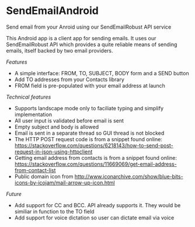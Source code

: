 # SendEmailAndroid
Send email from your Anroid using our SendEmailRobust API service

This Android app is a client app for sending emails. It uses our SendEmailRobust API which provides a quite reliable means of sending emails, itself backed by two email providers.

_Features_
* A simple interface: FROM, TO, SUBJECT, BODY form and a SEND button
* Add TO addresses from your Contacts library 
* FROM field is pre-populated with your email address at launch

_Technical features_
* Supports landscape mode only to faciliate typing and simplify implementation 
* All user input is validated before email is sent
* Empty subject and body is allowed
* Email is sent in a separate thread so GUI thread is not blocked
* The HTTP POST request code is from a snippet found online: https://stackoverflow.com/questions/6218143/how-to-send-post-request-in-json-using-httpclient
* Getting email address from contacts is from a snippet found online: https://stackoverflow.com/questions/11669069/get-email-address-from-contact-list
* Public domain icon from http://www.iconarchive.com/show/blue-bits-icons-by-icojam/mail-arrow-up-icon.html

_Future_
* Add support for CC and BCC. API already supports it. They would be similiar in function to the TO field
* Add support for voice dictation so user can dictate email via voice
